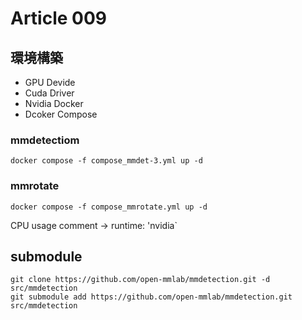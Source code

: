 # Article 009



## 環境構築

- GPU Devide
- Cuda Driver
- Nvidia Docker
- Dcoker Compose

### mmdetectiom
```shell
docker compose -f compose_mmdet-3.yml up -d
```

### mmrotate

```shell
docker compose -f compose_mmrotate.yml up -d
```

CPU usage
comment -> runtime: 'nvidia`

## submodule
```shell
git clone https://github.com/open-mmlab/mmdetection.git -d src/mmdetection
git submodule add https://github.com/open-mmlab/mmdetection.git src/mmdetection
```
